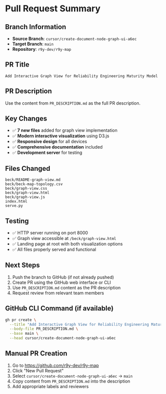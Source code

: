 # Pull Request Summary

## Branch Information
- **Source Branch**: `cursor/create-document-node-graph-ui-a6ec`
- **Target Branch**: `main`
- **Repository**: `r9y-dev/r9y-map`

## PR Title
```
Add Interactive Graph View for Reliability Engineering Maturity Model
```

## PR Description
Use the content from `PR_DESCRIPTION.md` as the full PR description.

## Key Changes
- ✅ **7 new files** added for graph view implementation
- ✅ **Modern interactive visualization** using D3.js
- ✅ **Responsive design** for all devices
- ✅ **Comprehensive documentation** included
- ✅ **Development server** for testing

## Files Changed
```
beck/README-graph-view.md
beck/beck-map-topology.csv
beck/graph-view.css
beck/graph-view.html
beck/graph-view.js
index.html
serve.py
```

## Testing
- ✅ HTTP server running on port 8000
- ✅ Graph view accessible at `/beck/graph-view.html`
- ✅ Landing page at root with both visualization options
- ✅ All files properly served and functional

## Next Steps
1. Push the branch to GitHub (if not already pushed)
2. Create PR using the GitHub web interface or CLI
3. Use `PR_DESCRIPTION.md` content as the PR description
4. Request review from relevant team members

## GitHub CLI Command (if available)
```bash
gh pr create \
  --title "Add Interactive Graph View for Reliability Engineering Maturity Model" \
  --body-file PR_DESCRIPTION.md \
  --base main \
  --head cursor/create-document-node-graph-ui-a6ec
```

## Manual PR Creation
1. Go to https://github.com/r9y-dev/r9y-map
2. Click "New Pull Request"
3. Select `cursor/create-document-node-graph-ui-a6ec` → `main`
4. Copy content from `PR_DESCRIPTION.md` into the description
5. Add appropriate labels and reviewers